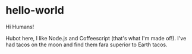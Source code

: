 # hello-world

Hi Humans!

Hubot here, I like Node.js and Coffeescript (that's what I'm made of!).
I've had tacos on the moon and find them fara superior to Earth tacos.

